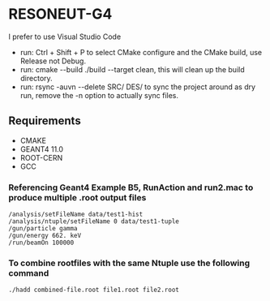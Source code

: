 # RESONEUT-G4 

I prefer to use Visual Studio Code
* run: Ctrl + Shift + P to select CMake configure and the CMake build, use Release not Debug.
* run: cmake --build ./build --target clean, this will clean up the build directory. 
* run: rsync -auvn --delete SRC/ DES/ to sync the project around as dry run, remove the -n option to actually sync files.


## Requirements
 * CMAKE
 * GEANT4 11.0
 * ROOT-CERN
 * GCC 

### Referencing Geant4 Example B5, RunAction and run2.mac to produce multiple .root output files
```
/analysis/setFileName data/test1-hist
/analysis/ntuple/setFileName 0 data/test1-tuple
/gun/particle gamma
/gun/energy 662. keV
/run/beamOn 100000
```

### To combine rootfiles with the same Ntuple use the following command
```
./hadd combined-file.root file1.root file2.root
```